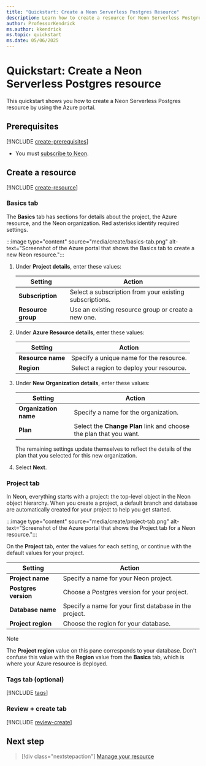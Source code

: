 ```yaml
---
title: "Quickstart: Create a Neon Serverless Postgres Resource"
description: Learn how to create a resource for Neon Serverless Postgres by using the Azure portal.
author: ProfessorKendrick
ms.author: kkendrick
ms.topic: quickstart
ms.date: 05/06/2025
---
```

# Quickstart: Create a Neon Serverless Postgres resource

This quickstart shows you how to create a Neon Serverless Postgres resource by using the Azure portal.

## Prerequisites

[!INCLUDE [create-prerequisites](../includes/create-prerequisites.md)]

- You must [subscribe to Neon](overview.md#subscribe-to-neon).

## Create a resource

[!INCLUDE [create-resource](../includes/create-resource.md)]

### Basics tab

The **Basics** tab has sections for details about the project, the Azure resource, and the Neon organization. Red asterisks identify required settings.

:::image type="content" source="media/create/basics-tab.png" alt-text="Screenshot of the Azure portal that shows the Basics tab to create a new Neon resource.":::

1. Under **Project details**, enter these values:

    |Setting              |Action                                                          |
    |-------------------|----------------------------------------------------------------|
    |**Subscription**       |Select a subscription from your existing subscriptions.         |
    |**Resource group**     |Use an existing resource group or create a new one.             |

1. Under **Azure Resource details**, enter these values:

    |Setting             |Action                                            |
    |------------------|--------------------------------------------------|
    |**Resource name**     |Specify a unique name for the resource.           |
    |**Region**            |Select a region to deploy your resource.          |

1. Under **New Organization details**, enter these values:

    |Setting            |Action                                                               |
    |-----------------|---------------------------------------------------------------------|
    |**Organization name**     |Specify a name for the organization.                                 |
    |**Plan**             |Select the **Change Plan** link and choose the plan that you want.        |

    The remaining settings update themselves to reflect the details of the plan that you selected for this new organization.

1. Select **Next**.

### Project tab

In Neon, everything starts with a project: the top-level object in the Neon object hierarchy. When you create a project, a default branch and database are automatically created for your project to help you get started.

:::image type="content" source="media/create/project-tab.png" alt-text="Screenshot of the Azure portal that shows the Project tab for a Neon resource.":::

On the **Project** tab, enter the values for each setting, or continue with the default values for your project.

|Setting              |Action                                                             |
|-------------------|-------------------------------------------------------------------|
|**Project name**       |Specify a name for your Neon project.                              |
|**Postgres version**   |Choose a Postgres version for your project.                        |
|**Database name**      |Specify a name for your first database in the project.             |
|**Project region**     |Choose the region for your database.                               |

> [!NOTE]
> The **Project region** value on this pane corresponds to your database. Don't confuse this value with the **Region** value from the **Basics** tab, which is where your Azure resource is deployed.

### Tags tab (optional)

[!INCLUDE [tags](../includes/tags.md)]

### Review + create tab

[!INCLUDE [review-create](../includes/review-create.md)]

## Next step

> [!div class="nextstepaction"]
> [Manage your resource](manage.md)
